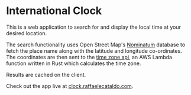 # International Clock

This is a web application to search for and display the local time at your desired location.

The search functionality uses Open Street Map's [Nominatum](https://nominatim.org/) database to fetch the place name along with the latitude and longitude co-ordinates.
The coordinates are then sent to the [time zone api](https://github.com/farmeroy/time-zone-api),
an AWS Lambda function written in Rust which calculates the time zone.

Results are cached on the client.

Check out the app live at [clock.raffaelecataldo.com](https://clock.raffaelecataldo.com).
